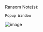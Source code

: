 Ransom Note(s):  
```
Popup Window
```
![image](https://github.com/user-attachments/assets/7e914cda-b7a0-444c-ad41-1b5c762d066d)
